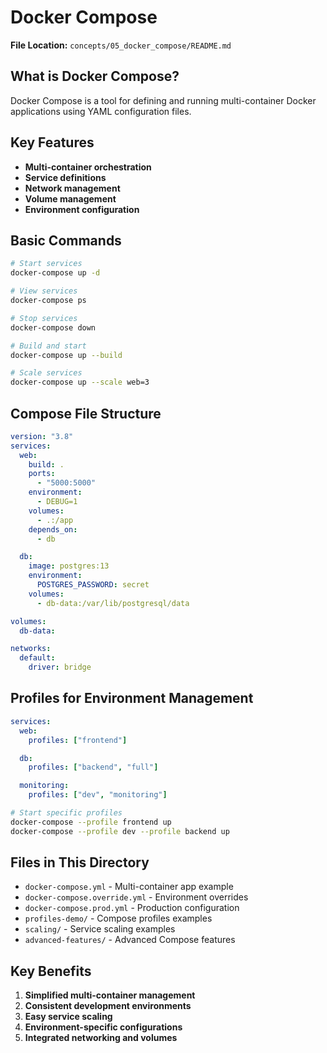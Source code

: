 # Docker Compose

**File Location:** `concepts/05_docker_compose/README.md`

## What is Docker Compose?

Docker Compose is a tool for defining and running multi-container Docker applications using YAML configuration files.

## Key Features

- **Multi-container orchestration**
- **Service definitions**
- **Network management**
- **Volume management**
- **Environment configuration**

## Basic Commands

```bash
# Start services
docker-compose up -d

# View services
docker-compose ps

# Stop services
docker-compose down

# Build and start
docker-compose up --build

# Scale services
docker-compose up --scale web=3
```

## Compose File Structure

```yaml
version: "3.8"
services:
  web:
    build: .
    ports:
      - "5000:5000"
    environment:
      - DEBUG=1
    volumes:
      - .:/app
    depends_on:
      - db

  db:
    image: postgres:13
    environment:
      POSTGRES_PASSWORD: secret
    volumes:
      - db-data:/var/lib/postgresql/data

volumes:
  db-data:

networks:
  default:
    driver: bridge
```

## Profiles for Environment Management

```yaml
services:
  web:
    profiles: ["frontend"]

  db:
    profiles: ["backend", "full"]

  monitoring:
    profiles: ["dev", "monitoring"]
```

```bash
# Start specific profiles
docker-compose --profile frontend up
docker-compose --profile dev --profile backend up
```

## Files in This Directory

- `docker-compose.yml` - Multi-container app example
- `docker-compose.override.yml` - Environment overrides
- `docker-compose.prod.yml` - Production configuration
- `profiles-demo/` - Compose profiles examples
- `scaling/` - Service scaling examples
- `advanced-features/` - Advanced Compose features

## Key Benefits

1. **Simplified multi-container management**
2. **Consistent development environments**
3. **Easy service scaling**
4. **Environment-specific configurations**
5. **Integrated networking and volumes**
